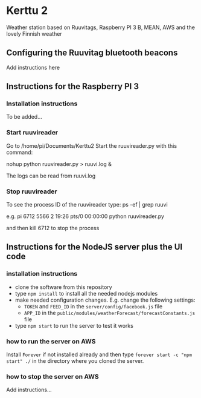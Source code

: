 # Kerttu 2

Weather station based on Ruuvitags, Raspberry PI 3 B, MEAN, AWS and the lovely Finnish weather 

## Configuring the Ruuvitag bluetooth beacons

Add instructions here
  
## Instructions for the Raspberry PI 3

### Installation instructions

To be added...

### Start ruuvireader
Go to /home/pi/Documents/Kerttu2
Start the ruuvireader.py with this command:

nohup python ruuvireader.py > ruuvi.log &

The logs can be read from ruuvi.log

### Stop ruuvireader

To see the process ID of the ruuvireader type:
ps -ef | grep ruuvi

e.g. pi        6712  5566  2 19:26 pts/0    00:00:00 python ruuvireader.py

and then kill 6712 to stop the process

## Instructions for the NodeJS server plus the UI code

### installation instructions

- clone the software from this repository
- type `npm install` to install all the needed nodejs modules
- make needed configuration changes. E.g. change the following settings:
  - `TOKEN` and `FEED_ID` in the `server/config/facebook.js` file
  - `APP_ID` in the `public/modules/weatherForecast/forecastConstants.js` file
- type `npm start` to run the server to test it works

### how to run the server on AWS

Install `Forever` if not installed already and then type `forever start -c "npm start" ./` in the directory where you cloned the server.

### how to stop the server on AWS

Add instructions...
